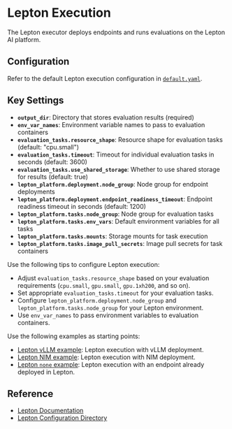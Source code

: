 # Lepton Execution

The Lepton executor deploys endpoints and runs evaluations on the Lepton AI platform.

## Configuration

Refer to the default Lepton execution configuration in [`default.yaml`](../../../../packages/nemo-evaluator-launcher/src/nemo_evaluator_launcher/configs/execution/lepton/default.yaml).

## Key Settings

- **`output_dir`**: Directory that stores evaluation results (required)
- **`env_var_names`**: Environment variable names to pass to evaluation containers
- **`evaluation_tasks.resource_shape`**: Resource shape for evaluation tasks (default: "cpu.small")
- **`evaluation_tasks.timeout`**: Timeout for individual evaluation tasks in seconds (default: 3600)
- **`evaluation_tasks.use_shared_storage`**: Whether to use shared storage for results (default: true)
- **`lepton_platform.deployment.node_group`**: Node group for endpoint deployments
- **`lepton_platform.deployment.endpoint_readiness_timeout`**: Endpoint readiness timeout in seconds (default: 1200)
- **`lepton_platform.tasks.node_group`**: Node group for evaluation tasks
- **`lepton_platform.tasks.env_vars`**: Default environment variables for all tasks
- **`lepton_platform.tasks.mounts`**: Storage mounts for task execution
- **`lepton_platform.tasks.image_pull_secrets`**: Image pull secrets for task containers

Use the following tips to configure Lepton execution:

- Adjust `evaluation_tasks.resource_shape` based on your evaluation requirements (`cpu.small`, `gpu.small`, `gpu.1xh200`, and so on).
- Set appropriate `evaluation_tasks.timeout` for your evaluation tasks.
- Configure `lepton_platform.deployment.node_group` and `lepton_platform.tasks.node_group` for your Lepton environment.
- Use `env_var_names` to pass environment variables to evaluation containers.

Use the following examples as starting points:

- [Lepton vLLM example](https://github.com/NVIDIA-NeMo/Evaluator/tree/main/packages/nemo-evaluator-launcher/examples/lepton_vllm_llama_3_1_8b_instruct.yaml): Lepton execution with vLLM deployment.
- [Lepton NIM example](https://github.com/NVIDIA-NeMo/Evaluator/tree/main/packages/nemo-evaluator-launcher/examples/lepton_nim_llama_3_1_8b_instruct.yaml): Lepton execution with NIM deployment.
- [Lepton `none` example](https://github.com/NVIDIA-NeMo/Evaluator/tree/main/packages/nemo-evaluator-launcher/examples/lepton_none_llama_3_1_8b_instruct.yaml): Lepton execution with an endpoint already deployed in Lepton.

## Reference

- [Lepton Documentation](https://lepton.ai/docs)
- [Lepton Configuration Directory](../../../../packages/nemo-evaluator-launcher/src/nemo_evaluator_launcher/configs/execution/lepton)
